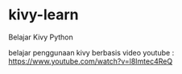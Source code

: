 # kivy-learn
Belajar Kivy Python

belajar penggunaan kivy berbasis video youtube : https://www.youtube.com/watch?v=l8Imtec4ReQ
